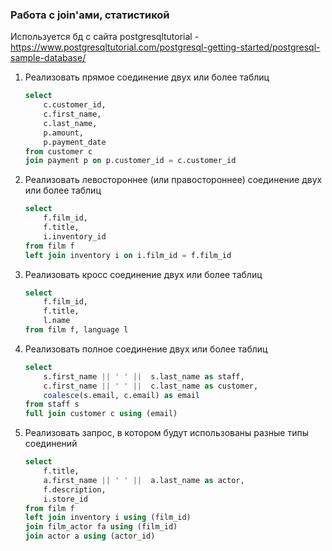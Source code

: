 ### Работа с join'ами, статистикой

Используется бд с сайта postgresqltutorial - 
https://www.postgresqltutorial.com/postgresql-getting-started/postgresql-sample-database/

1. Реализовать прямое соединение двух или более таблиц
    ```sql
    select
        c.customer_id,
        c.first_name,
        c.last_name,
        p.amount,
        p.payment_date
    from customer c
    join payment p on p.customer_id = c.customer_id
    ```

2. Реализовать левостороннее (или правостороннее) соединение двух или более таблиц
    ```sql
    select 
        f.film_id,
        f.title,
        i.inventory_id 
    from film f
    left join inventory i on i.film_id = f.film_id
    ```

3. Реализовать кросс соединение двух или более таблиц
    ```sql
    select 
        f.film_id,
        f.title,
        l.name
    from film f, language l
    ```

4. Реализовать полное соединение двух или более таблиц
    ```sql
    select
        s.first_name || ' ' ||  s.last_name as staff,
        c.first_name || ' ' ||  c.last_name as customer,
        coalesce(s.email, c.email) as email
    from staff s
    full join customer c using (email)
    ```

5. Реализовать запрос, в котором будут использованы разные типы соединений
    ```sql
    select 
        f.title, 
        a.first_name || ' ' ||  a.last_name as actor,
        f.description,
        i.store_id
    from film f
    left join inventory i using (film_id)
    join film_actor fa using (film_id) 
    join actor a using (actor_id)
    ```
